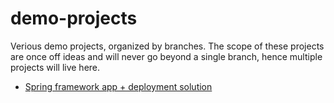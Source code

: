 # demo-projects
Verious demo projects, organized by branches. The scope of these projects are once off ideas and will never go beyond a single branch, hence multiple projects will live here.

- [Spring framework app + deployment solution](https://github.com/rsabha/demo-projects/spring-deployment)
